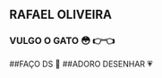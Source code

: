 ## RAFAEL OLIVEIRA 
### VULGO O GATO :flushed: :point_right::point_left:
##FAÇO DS :pray:
##ADORO DESENHAR :heartpulse:

